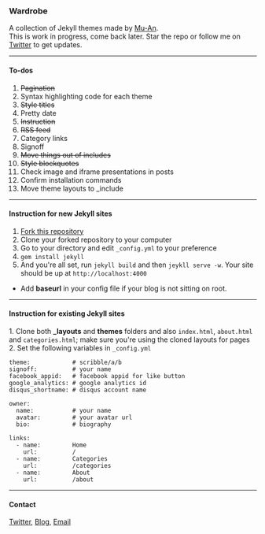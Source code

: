 ### Wardrobe

A collection of Jekyll themes made by [Mu-An](http://muan.co).<br />
This is work in progress, come back later. Star the repo or follow me on [Twitter](https://twitter.com/muanchiou) to get updates.

---

#### To-dos

1. <del>Pagination</del>
2. Syntax highlighting code for each theme
3. <del>Style titles</del>
4. Pretty date
5. <del>Instruction</del>
6. <del>RSS feed</del>
7. Category links
8. Signoff
9. <del>Move things out of includes</del>
10. <del>Style blockquotes</del>
11. Check image and iframe presentations in posts
12. Confirm installation commands
13. Move theme layouts to _include

---

#### Instruction for new Jekyll sites

1. [Fork this repository](https://github.com/muan/jekyll-wardrobe/fork)
2. Clone your forked repository to your computer
3. Go to your directory and edit `_config.yml` to your preference
4. `gem install jekyll`
5. And you're all set, run `jekyll build` and then `jeykll serve -w`. Your site should be up at `http://localhost:4000`

* Add **baseurl** in your config file if your blog is not sitting on root.

---

#### Instruction for existing Jekyll sites

1\. Clone both **_layouts** and **themes** folders and also `index.html`, `about.html` and `categories.html`; make sure you're using the cloned layouts for pages <br />
2\. 
Set the following variables in `_config.yml`  

    theme:            # scribble/a/b
    signoff:          # your name
    facebook_appid:   # facebook appid for like button
    google_analytics: # google analytics id
    disqus_shortname: # disqus account name
    
    owner:            
      name:           # your name
      avatar:         # your avatar url
      bio:            # biography
    
    links: 
      - name:         Home
        url:          /
      - name:         Categories
        url:          /categories
      - name:         About
        url:          /about
        
---

#### Contact

[Twitter](https://twitter.com/muanchiou), [Blog](http://muan.co), [Email](mailto:hello@muan.co)